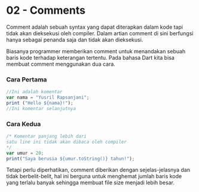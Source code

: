 # 02 - Comments
Comment adalah sebuah syntax yang dapat diterapkan dalam kode tapi tidak akan dieksekusi oleh compiler. Dalam artian comment di sini berfungsi hanya sebagai penanda saja dan tidak akan dieksekusi.

Biasanya programmer memberikan comment untuk menandakan sebuah baris kode terhadap keterangan tertentu. Pada bahasa Dart kita bisa membuat comment menggunakan dua cara.

### Cara Pertama
```javascript
//Ini adalah komentar
var nama = "Yusril Rapsanjani";
print ("Hello ${nama}!");
//Ini komentar selanjutnya
```

### Cara Kedua
```javascript
/* Komentar panjang lebih dari
satu line ini tidak akan dibaca oleh compiler
*/
var umur = 20;
print("Saya berusia ${umur.toString()} tahun!");
```

Tetapi perlu diperhatikan, comment diberikan dengan sejelas-jelasnya dan tidak berbelit-belit, hal ini berguna untuk menghemat jumlah baris kode yang terlalu banyak sehingga membuat file size menjadi lebih besar.
